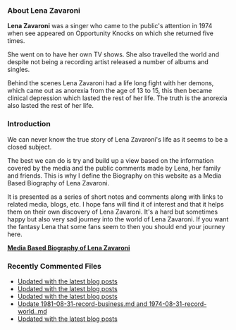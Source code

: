 ### About Lena Zavaroni

<p><strong>Lena Zavaroni</strong> was a singer who came to the public's attention in 1974 when see appeared on Opportunity Knocks on which she returned five times.</p>

<p>She went on to have her own TV shows. She also travelled the world and despite not being a recording artist released a number of albums and singles.</p>

<p>Behind the scenes Lena Zavaroni had a life long fight with her demons, which came out as anorexia from the age of 13 to 15, this then became clinical depression which lasted the rest of her life. The truth is the anorexia also lasted the rest of her life.</p>

### Introduction

<p>We can never know the true story of Lena Zavaroni's life as it seems to be a closed subject.</p>

<p>The best we can do is try and build up a view based on the information covered by the media and the public comments made by Lena, her family and friends. This is why I define the Biography on this website as a Media Based Biography of Lena Zavaroni.</p>

<p>It is presented as a series of short notes and comments along with links to related media, blogs, etc. I hope fans will find it of interest and that it helps them on their own discovery of Lena Zavaroni. It's a hard but sometimes happy but also very sad journey into the world of Lena Zavaroni. If you want the fantasy Lena that some fans seem to then you should end your journey here.</p>

<a href="https://fanzoflenazavaroni.github.io/1963-11-04-lena-zavaroni/"><strong>Media Based Biography of Lena Zavaroni</strong></a>

### Recently Commented Files

<!-- BLOG-POST-LIST:START -->
- [Updated with the latest blog posts](https://github.com/FanzOfLenaZavaroni/fanzoflenazavaroni.github.io/commit/03864514ce0cd301d192f21502595121e2c17058)
- [Updated with the latest blog posts](https://github.com/FanzOfLenaZavaroni/fanzoflenazavaroni.github.io/commit/b01fc378fbfd9a29324af4ac4e7595e7ae891d08)
- [Updated with the latest blog posts](https://github.com/FanzOfLenaZavaroni/fanzoflenazavaroni.github.io/commit/3222e9696717c2dac87e649d9a00bd76ced4c89e)
- [Update 1981-08-31-record-business.md and 1974-08-31-record-world..md](https://github.com/FanzOfLenaZavaroni/fanzoflenazavaroni.github.io/commit/3f59da5798eae213f84616ac72fe78ffe1188356)
- [Updated with the latest blog posts](https://github.com/FanzOfLenaZavaroni/fanzoflenazavaroni.github.io/commit/ddc88a48a741c16c013b87e0103b90e01fa69989)
<!-- BLOG-POST-LIST:END -->
